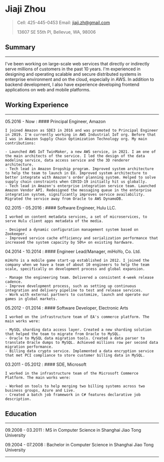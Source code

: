 # Jiaji Zhou

> Cell: 425-445-0453
> Email: jiaji.zh@gmail.com
>
> 13607 SE 55th Pl, Bellevue, WA, 98006

## Summary

---

I've been working on large-scale web services that directly or indirectly serve millions of customers in the past 10 years. I'm experienced in designing and operating scalable and secure distributed systems in enterprise environment and on the cloud, especially in AWS. In addition to backend development, I also have experience developing frontend applications on web and mobile platforms.

## Working Experience

---

05.2016 - Now
: #### Principal Engineer, Amazon

    I joined Amazon as SDE3 in 2016 and was promoted to Principal Engineer in 2019. I'm currently working in AWS Industrial IoT org. Before that I was in Amazon Supply Chain Optimization Technology org. My main contributions:

    - Launched AWS IoT TwinMaker, a new AWS service, in 2021. I am one of the main architects of the service. I led the design of the data modeling service, data access service and the 3D renderer architecture.
    - Tech lead in Amazon Dropship program. Improved system architecture to help the team to launch in EU. Improved system architecture to better integrate with Amazon's order planning system. Helped to solve supply chain constraints when COVID-19 initially hit us globally.
    - Tech lead in Amazon's enterprise integration service team. Launched Amazon Vendor API. Redesigned the messaging queue in the enterprise integration system, significantly improves service availability. Migrated the service away from Oracle to AWS DynamoDB.

02.2015 - 05.2016
: #### Software Engineer, Hulu LLC.

    I worked on content metadata services, a set of microservices, to serve Hulu client apps metadata of the media.

    - Designed a dynamic configuration management system based on Zookeeper.
    - Improved service cache efficiency and serialization performance that increased the system capacity by 50%+ on existing hardware.

04.2014 - 10.2014
: #### Engineer Lead/Manager, miHoYo, Co. Ltd.

    miHoYo is a mobile game start-up established in 2012. I joined the company when we have a team of about 10 engineers to help the team scale, specifically on development process and global expansion.

    - Manage the engineering team. Delivered a consistent 4-week release cadence.
    - Improve development process, such as setting up continuous integration and delivery pipeline to test and release services.
    - Work with external partners to customize, launch and operate our games in global markets.

05.2012 - 01.2014
: #### Software Developer, Electronic Arts

    I worked on the infrastructure team of EA's commerce platform. The main works were:

    - MySQL sharding data access layer. Created a new sharding solution that helped the team to migrate from Oracle to MySQL.
    - Oracle to MySQL data migration tools. Created a data parser to translate Oracle dumps to MySQL. Achieved millions row per second data migration performance.
    - Billing data crypto service. Implemented a data encryption service that met PCI compliance to store customer billing data in MySQL.

03.2011 - 05.2012
: #### SDE, Microsoft

    I worked in the infrastructure team of the Microsoft Commerce Platform. The main works were:

    - Worked on tools to help merging two billing systems across two business groups, Azure and Live.
    - Created a batch job framework in C# features declarative job description.

## Education

---

09.2008 - 03.2011
: MS in Computer Science in Shanghai Jiao Tong University

09.2004 - 07.2008
: Bachelor in Computer Science in Shanghai Jiao Tong University

---

